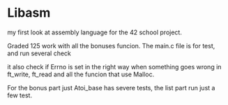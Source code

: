 # Libasm
my first look at assembly language for the 42 school project.

Graded 125 work with all the bonuses funcion.
The main.c file is for test, and run several check

it also check if Errno is set in the right way when something goes wrong in ft_write, ft_read and all the funcion that use Malloc.

For the bonus part just Atoi_base has severe tests, the list part run just a few test.
